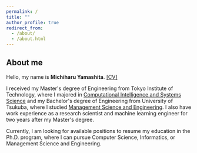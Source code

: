 ```yaml
---
permalink: /
title: ""
author_profile: true
redirect_from: 
  - /about/
  - /about.html
---
```


## About me
Hello, my name is __Michiharu Yamashita__. [\[CV\]](https://mickeymst.github.io/files/CV_MichiharuYamashita.pdf) 

I received my Master's degree of Engineering from Tokyo Institute of Technology, where I majored in [Computational Intelligence and Systems Science](http://www.igs.titech.ac.jp/english/departments/dis.html) and my Bachelor's degree of Engineering from University of Tsukuba, where I studied [Management Science and Engineering](https://www.sk.tsukuba.ac.jp/College/english/major/management.html). I also have work experience as a research scientist and machine learning engineer for two years after my Master's degree.

Currently, I am looking for available positions to resume my education in the Ph.D. program, where I can pursue Computer Science, Informatics, or Management Science and Engineering.

